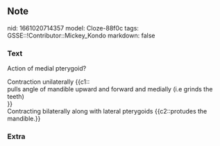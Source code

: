 ## Note
nid: 1661020714357
model: Cloze-88f0c
tags: GSSE::!Contributor::Mickey_Kondo
markdown: false

### Text
Action of medial pterygoid?
<div>
  Contraction unilaterally {{c1::
</div>
<div>
  pulls angle of mandible upward and forward and medially (i.e
  grinds the teeth)
</div>}}
<div>
  Contracting bilaterally along with lateral pterygoids
  {{c2::protudes the mandible.}}
</div>

### Extra

